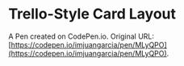 # Trello-Style Card Layout

A Pen created on CodePen.io. Original URL: [https://codepen.io/imjuangarcia/pen/MLyQPO](https://codepen.io/imjuangarcia/pen/MLyQPO).


